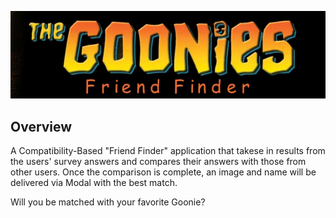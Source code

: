 <p align="center">
  <img src = markdown/goonies_header.jpg/>
</p>

## Overview
A Compatibility-Based "Friend Finder" application that takese in results from the users' survey answers and compares their answers with those from other users. Once the comparison is complete, an image and name will be delivered via Modal with the best match.

Will you be matched with your favorite Goonie?

## 
